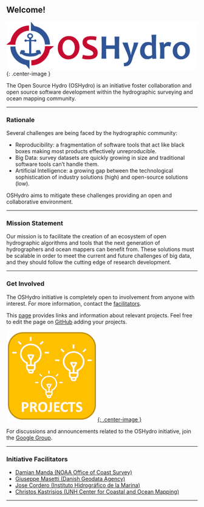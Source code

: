 ## Welcome!

![logo](resources/banner.2400x600.png){: .center-image }

The Open Source Hydro (OSHydro) is an initiative foster collaboration and open source software development 
within the hydrographic surveying and ocean mapping community.


***

### Rationale

Several challenges are being faced by the hydrographic community:

* Reproducibility: a fragmentation of software tools that act like black boxes making most products effectively unreproducible.
* Big Data: survey datasets are quickly growing in size and traditional software tools can’t handle them. 
* Artificial Intelligence: a growing gap between the technological sophistication of industry solutions (high) and open-source solutions (low).

OSHydro aims to mitigate these challenges providing an open and collaborative environment.


***

### Mission Statement

Our mission is to facilitate the creation of an ecosystem of open hydrographic algorithms and tools that 
the next generation of hydrographers and ocean mappers can benefit from. 
These solutions must be scalable in order to meet the current and future challenges of big data, and 
they should follow the cutting edge of research development.


***

### Get Involved

The OSHydro initiative is completely open to involvement from anyone with interest. For more information, contact the [facilitators](#initiative-facilitators).

This [page](projects.md) provides links and information about relevant projects. Feel free to edit the page on [GitHub](https://github.com/OSHydro/OSHydro.github.io/blob/master/projects.md) adding your projects.

[![projects](resources/projects.png){: .center-image }](projects.html)

For discussions and announcements related to the OSHydro initiative, join the [Google Group](https://groups.google.com/forum/#!forum/oshydro).

***

### Initiative Facilitators

* [Damian Manda (NOAA Office of Coast Survey)](mailto:damian.manda@noaa.gov)
* [Giuseppe Masetti (Danish Geodata Agency)](mailto:gimas@gst.dk)
* [Jose Cordero (Instituto Hidrográfico de la Marina)](mailto:jcorros@fn.mde.es)
* [Christos Kastrisios (UNH Center for Coastal and Ocean Mapping)](mailto:christos.kastrisios@unh.edu)
  

***